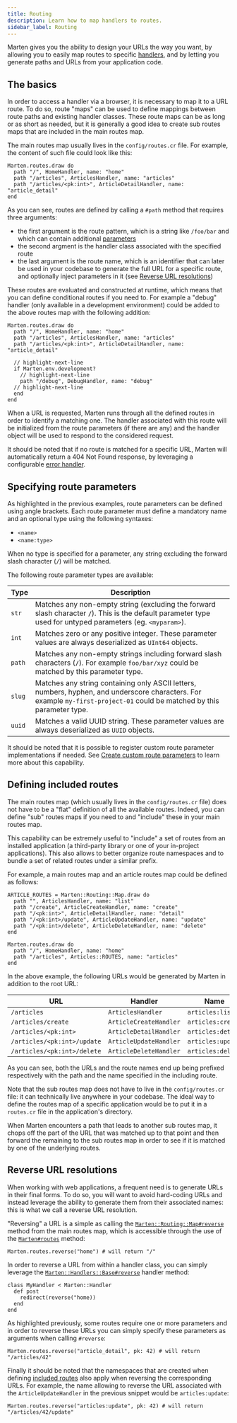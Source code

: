 ```yaml
---
title: Routing
description: Learn how to map handlers to routes.
sidebar_label: Routing
---
```


Marten gives you the ability to design your URLs the way you want, by allowing you to easily map routes to specific [handlers](./introduction), and by letting you generate paths and URLs from your application code.

## The basics

In order to access a handler via a browser, it is necessary to map it to a URL route. To do so, route "maps" can be used to define mappings between route paths and existing handler classes. These route maps can be as long or as short as needed, but it is generally a good idea to create sub routes maps that are included in the main routes map.

The main routes map usually lives in the `config/routes.cr` file. For example, the content of such file could look like this:

```crystal
Marten.routes.draw do
  path "/", HomeHandler, name: "home"
  path "/articles", ArticlesHandler, name: "articles"
  path "/articles/<pk:int>", ArticleDetailHandler, name: "article_detail"
end
```

As you can see, routes are defined by calling a `#path` method that requires three arguments:

* the first argument is the route pattern, which is a string like `/foo/bar` and which can contain additional [parameters](#specifying-route-parameters)
* the second argment is the handler class associated with the specified route
* the last argument is the route name, which is an identifier that can later be used in your codebase to generate the full URL for a specific route, and optionally inject parameters in it (see [Reverse URL resolutions](#reverse-url-resolutions))

These routes are evaluated and constructed at runtime, which means that you can define conditional routes if you need to. For example a "debug" handler (only available in a development environment) could be added to the above routes map with the following addition:

```crystal
Marten.routes.draw do
  path "/", HomeHandler, name: "home"
  path "/articles", ArticlesHandler, name: "articles"
  path "/articles/<pk:int>", ArticleDetailHandler, name: "article_detail"

  // highlight-next-line
  if Marten.env.development?
    // highlight-next-line
    path "/debug", DebugHandler, name: "debug"
  // highlight-next-line
  end
end
```

When a URL is requested, Marten runs through all the defined routes in order to identify a matching one. The handler associated with this route will be initialized from the route parameters (if there are any) and the handler object will be used to respond to the considered request.

It should be noted that if no route is matched for a specific URL, Marten will automatically return a 404 Not Found response, by leveraging a configurable [error handler](./error-handlers).

## Specifying route parameters

As highlighted in the previous examples, route parameters can be defined using angle brackets. Each route parameter must define a mandatory name and an optional type using the following syntaxes:

* `<name>`
* `<name:type>`

When no type is specified for a parameter, any string excluding the forward slash character (**`/`**) will be matched.

The following route parameter types are available:

| Type | Description |
| ----------- | ----------- |
| `str` | Matches any non-empty string (excluding the forward slash character **`/`**). This is the default parameter type used for untyped parameters (eg. `<myparam>`). |
| `int` | Matches zero or any positive integer. These parameter values are always deserialized as `UInt64` objects. |
| `path` | Matches any non-empty strings including forward slash characters (**`/`**). For example `foo/bar/xyz` could be matched by this parameter type. |
| `slug` | Matches any string containing only ASCII letters, numbers, hyphen, and underscore characters. For example `my-first-project-01` could be matched by this parameter type. |
| `uuid` | Matches a valid UUID string. These parameter values are always deserialized as `UUID` objects. |

It should be noted that it is possible to register custom route parameter implementations if needed. See [Create custom route parameters](./how-to/create-custom-route-parameters) to learn more about this capability.

## Defining included routes

The main routes map (which usually lives in the `config/routes.cr` file) does not have to be a "flat" definition of all the available routes. Indeed, you can define "sub" routes maps if you need to and "include" these in your main routes map.

This capability can be extremely useful to "include" a set of routes from an installed application (a third-party library or one of your in-project applications). This also allows to better organize route namespaces and to bundle a set of related routes under a similar prefix.

For example, a main routes map and an article routes map could be defined as follows:

```crystal
ARTICLE_ROUTES = Marten::Routing::Map.draw do
  path "", ArticlesHandler, name: "list"
  path "/create", ArticleCreateHandler, name: "create"
  path "/<pk:int>", ArticleDetailHandler, name: "detail"
  path "/<pk:int>/update", ArticleUpdateHandler, name: "update"
  path "/<pk:int>/delete", ArticleDeleteHandler, name: "delete"
end

Marten.routes.draw do
  path "/", HomeHandler, name: "home"
  path "/articles", Articles::ROUTES, name: "articles"
end
```

In the above example, the following URLs would be generated by Marten in addition to the root URL:

| URL | Handler | Name |
| --- | ---- | ---- |
| `/articles` | `ArticlesHandler` | `articles:list` |
| `/articles/create` | `ArticleCreateHandler` | `articles:create` |
| `/articles/<pk:int>` | `ArticleDetailHandler` | `articles:detail` |
| `/articles/<pk:int>/update` | `ArticleUpdateHandler` | `articles:update` |
| `/articles/<pk:int>/delete` | `ArticleDeleteHandler` | `articles:delete` |

As you can see, both the URLs and the route names end up being prefixed respectively with the path and the name specified in the including route.

Note that the sub routes map does not have to live in the `config/routes.cr` file: it can technically live anywhere in your codebase. The ideal way to define the routes map of a specific application would be to put it in a `routes.cr` file in the application's directory.

When Marten encounters a path that leads to another sub routes map, it chops off the part of the URL that was matched up to that point and then forward the remaining to the sub routes map in order to see if it is matched by one of the underlying routes.

## Reverse URL resolutions

When working with web applications, a frequent need is to generate URLs in their final forms. To do so, you will want to avoid hard-coding URLs and instead leverage the ability to generate them from their associated names: this is what we call a reverse URL resolution.

"Reversing" a URL is a simple as calling the [`Marten::Routing::Map#reverse`](pathname:///api/Marten/Routing/Map.html#reverse(name%3AString|Symbol%2Cparams%3AHash(String|Symbol%2CParameter%3A%3ATypes))-instance-method) method from the main routes map, which is accessible through the use of the [`Marten#routes`](pathname:///api/Marten.html#routes-class-method) method:

```crystal
Marten.routes.reverse("home") # will return "/"
```

In order to reverse a URL from within a handler class, you can simply leverage the [`Marten::Handlers::Base#reverse`](pathname:///api/Marten/Handlers/Base.html#reverse(*args%2C**options)-instance-method) handler method:

```crystal
class MyHandler < Marten::Handler
  def post
    redirect(reverse("home))
  end
end
```

As highlighted previously, some routes require one or more parameters and in order to reverse these URLs you can simply specify these parameters as arguments when calling `#reverse`:

```crystal
Marten.routes.reverse("article_detail", pk: 42) # will return "/articles/42"
```

Finally it should be noted that the namespaces that are created when defining [included routes](#defining-included-routes) also apply when reversing the corresponding URLs. For example, the name allowing to reverse the URL associated with the `ArticleUpdateHandler` in the previous snippet would be `articles:update`:

```crystal
Marten.routes.reverse("articles:update", pk: 42) # will return "/articles/42/update"
```

